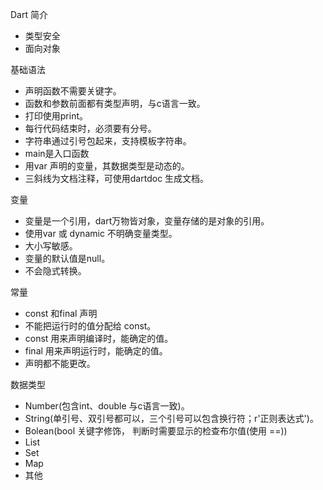 Dart 简介
* 类型安全
* 面向对象

基础语法
* 声明函数不需要关键字。
* 函数和参数前面都有类型声明，与c语言一致。
* 打印使用print。
* 每行代码结束时，必须要有分号。
* 字符串通过引号包起来，支持模板字符串。
* main是入口函数
* 用var 声明的变量，其数据类型是动态的。
* 三斜线为文档注释，可使用dartdoc 生成文档。

变量
* 变量是一个引用，dart万物皆对象，变量存储的是对象的引用。
* 使用var 或 dynamic  不明确变量类型。
* 大小写敏感。
* 变量的默认值是null。
* 不会隐式转换。

常量
* const 和final 声明
* 不能把运行时的值分配给 const。
* const 用来声明编译时，能确定的值。
* final 用来声明运行时，能确定的值。
* 声明都不能更改。

数据类型
* Number(包含int、double 与c语言一致)。
* String(单引号、双引号都可以，三个引号可以包含换行符；r'正则表达式')。
* Bolean(bool 关键字修饰， 判断时需要显示的检查布尔值(使用 ==))
* List
* Set
* Map
* 其他
